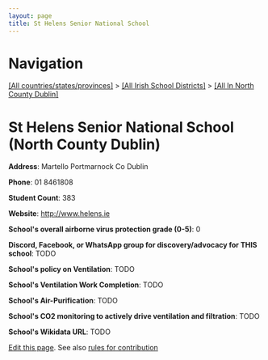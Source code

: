 ```yaml
---
layout: page
title: St Helens Senior National School
---
```

# Navigation

[[All countries/states/provinces]](../../..) > [[All Irish School Districts]](../..) > [[All In North County Dublin]](..)

# St Helens Senior National School (North County Dublin)

**Address**: Martello Portmarnock Co Dublin

**Phone**: 01 8461808

**Student Count**: 383

**Website**: <http://www.helens.ie>

**School's overall airborne virus protection grade (0-5)**: 0

**Discord, Facebook, or WhatsApp group for discovery/advocacy for THIS school**: TODO

**School's policy on Ventilation**: TODO

**School's Ventilation Work Completion**: TODO

**School's Air-Purification**: TODO

**School's CO2 monitoring to actively drive ventilation and filtration**: TODO

**School's Wikidata URL**: TODO


[Edit this page](https://github.com/ventilate-schools/Ireland/edit/main/./Dublin_North_County_Dublin/St_Helens_Senior_National_School.md). See also [rules for contribution](../../../contribution-rules/)